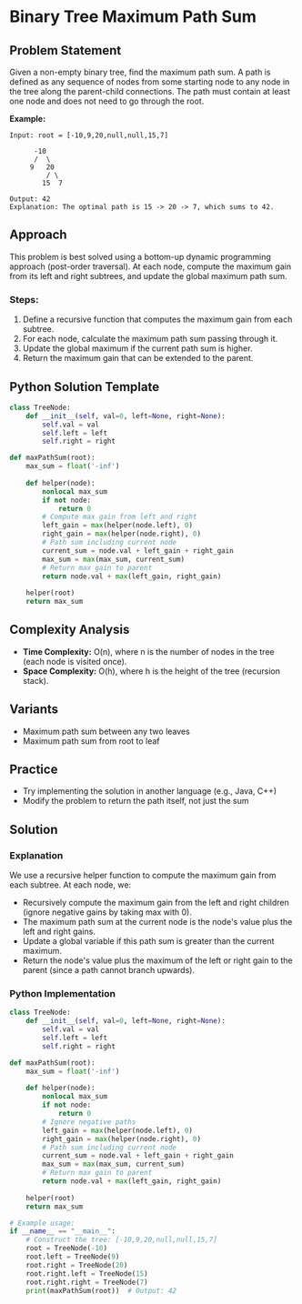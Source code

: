 # Binary Tree Maximum Path Sum

## Problem Statement
Given a non-empty binary tree, find the maximum path sum. A path is defined as any sequence of nodes from some starting node to any node in the tree along the parent-child connections. The path must contain at least one node and does not need to go through the root.

**Example:**
```
Input: root = [-10,9,20,null,null,15,7]

      -10
      /  \
     9   20
         / \
        15  7

Output: 42
Explanation: The optimal path is 15 -> 20 -> 7, which sums to 42.
```

## Approach
This problem is best solved using a bottom-up dynamic programming approach (post-order traversal). At each node, compute the maximum gain from its left and right subtrees, and update the global maximum path sum.

### Steps:
1. Define a recursive function that computes the maximum gain from each subtree.
2. For each node, calculate the maximum path sum passing through it.
3. Update the global maximum if the current path sum is higher.
4. Return the maximum gain that can be extended to the parent.

## Python Solution Template
```python
class TreeNode:
    def __init__(self, val=0, left=None, right=None):
        self.val = val
        self.left = left
        self.right = right

def maxPathSum(root):
    max_sum = float('-inf')
    
    def helper(node):
        nonlocal max_sum
        if not node:
            return 0
        # Compute max gain from left and right
        left_gain = max(helper(node.left), 0)
        right_gain = max(helper(node.right), 0)
        # Path sum including current node
        current_sum = node.val + left_gain + right_gain
        max_sum = max(max_sum, current_sum)
        # Return max gain to parent
        return node.val + max(left_gain, right_gain)
    
    helper(root)
    return max_sum
```

## Complexity Analysis
- **Time Complexity:** O(n), where n is the number of nodes in the tree (each node is visited once).
- **Space Complexity:** O(h), where h is the height of the tree (recursion stack).

## Variants
- Maximum path sum between any two leaves
- Maximum path sum from root to leaf

## Practice
- Try implementing the solution in another language (e.g., Java, C++)
- Modify the problem to return the path itself, not just the sum 

## Solution

### Explanation
We use a recursive helper function to compute the maximum gain from each subtree. At each node, we:
- Recursively compute the maximum gain from the left and right children (ignore negative gains by taking max with 0).
- The maximum path sum at the current node is the node's value plus the left and right gains.
- Update a global variable if this path sum is greater than the current maximum.
- Return the node's value plus the maximum of the left or right gain to the parent (since a path cannot branch upwards).

### Python Implementation
```python
class TreeNode:
    def __init__(self, val=0, left=None, right=None):
        self.val = val
        self.left = left
        self.right = right

def maxPathSum(root):
    max_sum = float('-inf')
    
    def helper(node):
        nonlocal max_sum
        if not node:
            return 0
        # Ignore negative paths
        left_gain = max(helper(node.left), 0)
        right_gain = max(helper(node.right), 0)
        # Path sum including current node
        current_sum = node.val + left_gain + right_gain
        max_sum = max(max_sum, current_sum)
        # Return max gain to parent
        return node.val + max(left_gain, right_gain)
    
    helper(root)
    return max_sum

# Example usage:
if __name__ == "__main__":
    # Construct the tree: [-10,9,20,null,null,15,7]
    root = TreeNode(-10)
    root.left = TreeNode(9)
    root.right = TreeNode(20)
    root.right.left = TreeNode(15)
    root.right.right = TreeNode(7)
    print(maxPathSum(root))  # Output: 42 
